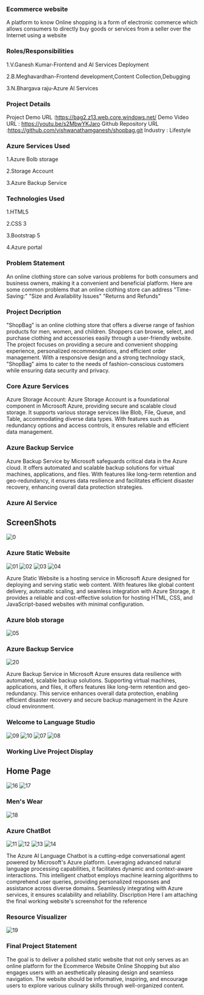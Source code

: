 ### Ecommerce website
A platform to know Online shopping is a form of electronic commerce which allows consumers to directly buy goods or services from a seller over the Internet using a website

### Roles/Responsibilities
1.V.Ganesh Kumar-Frontend and AI Services Deployment

2.B.Meghavardhan-Frontend development,Content Collection,Debugging

3.N.Bhargava raju-Azure AI Services

### Project Details
Project Demo URL :https://bag2.z13.web.core.windows.net/
Demo Video URL : https://youtu.be/s2MbwYKJaro
Github Repository URL :https://github.com/vishwanathamganesh/shopbag.git
Industry : Lifestyle
### Azure Services Used
1.Azure Bolb storage

2.Storage Account

3.Azure Backup Service

### Technologies Used
1.HTML5

2.CSS 3

3.Bootstrap 5

4.Azure portal

### Problem Statement
An online clothing store can solve various problems for both consumers and business owners, making it a convenient and beneficial platform. Here are some common problems that an online clothing store can address "Time-Saving:" "Size and Availability Issues" "Returns and Refunds"

### Project Decription
"ShopBag" is an online clothing store that offers a diverse range of fashion products for men, women, and children. Shoppers can browse, select, and purchase clothing and accessories easily through a user-friendly website. The project focuses on providing a secure and convenient shopping experience, personalized recommendations, and efficient order management. With a responsive design and a strong technology stack, "ShopBag" aims to cater to the needs of fashion-conscious customers while ensuring data security and privacy.

### Core Azure Services
Azure Storage Account: Azure Storage Account is a foundational component in Microsoft Azure, providing secure and scalable cloud storage. It supports various storage services like Blob, File, Queue, and Table, accommodating diverse data types. With features such as redundancy options and access controls, it ensures reliable and efficient data management.

### Azure Backup Service
Azure Backup Service by Microsoft safeguards critical data in the Azure cloud. It offers automated and scalable backup solutions for virtual machines, applications, and files. With features like long-term retention and geo-redundancy, it ensures data resilience and facilitates efficient disaster recovery, enhancing overall data protection strategies.

### Azure AI Service
## ScreenShots
![0](https://github.com/vishwanathamganesh/shopbag/assets/84628376/c980b1f2-207d-4ac8-a436-69b7e6d503ca)

### Azure Static Website
![01](https://github.com/vishwanathamganesh/shopbag/assets/84628376/cfeeed8c-5cd6-4caa-9cc1-3932d946634a)
![02](https://github.com/vishwanathamganesh/shopbag/assets/84628376/de3f3d18-6859-4ea5-b8ee-74b52bacbbd0)
![03](https://github.com/vishwanathamganesh/shopbag/assets/84628376/bae86742-aac8-4f8a-8e97-9350d3b0b64c)
![04](https://github.com/vishwanathamganesh/shopbag/assets/84628376/23fa8ff5-f568-40b8-bec3-3a919837af7e)


Azure Static Website is a hosting service in Microsoft Azure designed for deploying and serving static web content. With features like global content delivery, automatic scaling, and seamless integration with Azure Storage, it provides a reliable and cost-effective solution for hosting HTML, CSS, and JavaScript-based websites with minimal configuration.
### Azure blob storage
![05](https://github.com/vishwanathamganesh/shopbag/assets/84628376/af6febd6-23b9-48dc-b581-009d5d94f625)

### Azure Backup Service
![20](https://github.com/vishwanathamganesh/shopbag/assets/84628376/4beaea8e-8c07-4da4-96c3-8879b6238ce6)

Azure Backup Service in Microsoft Azure ensures data resilience with automated, scalable backup solutions. Supporting virtual machines, applications, and files, it offers features like long-term retention and geo-redundancy. This service enhances overall data protection, enabling efficient disaster recovery and secure backup management in the Azure cloud environment.
### Welcome to Language Studio
![09](https://github.com/vishwanathamganesh/shopbag/assets/84628376/c196ce9a-a538-4573-b149-aca6eff64536)
![10](https://github.com/vishwanathamganesh/shopbag/assets/84628376/5d05408f-7c7e-4ee0-996d-b93e3fd4c721)
![07](https://github.com/vishwanathamganesh/shopbag/assets/84628376/95638eda-ed6d-4fad-85bf-90923ea71f7d)
![08](https://github.com/vishwanathamganesh/shopbag/assets/84628376/f71ed3be-211d-44d0-b9ce-9bb5a7f2bc6a)

### Working Live Project Display
## Home Page
![16](https://github.com/vishwanathamganesh/shopbag/assets/84628376/560b7e99-1227-488b-a018-e6c2ca029239)
![17](https://github.com/vishwanathamganesh/shopbag/assets/84628376/1d3407c3-23b7-4d5a-b4df-68e22b8096ea)
### Men's Wear
![18](https://github.com/vishwanathamganesh/shopbag/assets/84628376/2c6cce6c-3196-4464-9621-1c6981357de0)

### Azure ChatBot
![11](https://github.com/vishwanathamganesh/shopbag/assets/84628376/a0b0607f-1b98-41e6-abff-8e630361abf7)
![12](https://github.com/vishwanathamganesh/shopbag/assets/84628376/a61fc29a-7e70-43e3-9533-d2a1b98d20aa)
![13](https://github.com/vishwanathamganesh/shopbag/assets/84628376/576b48da-12f6-4d6b-a70b-f70c135ad12c)
![14](https://github.com/vishwanathamganesh/skills-introduction-to-github/assets/84628376/eb7fde03-e452-40d0-8d3a-4d7bfa936ffb)

The Azure AI Language Chatbot is a cutting-edge conversational agent powered by Microsoft's Azure platform. Leveraging advanced natural language processing capabilities, it facilitates dynamic and context-aware interactions. This intelligent chatbot employs machine learning algorithms to comprehend user queries, providing personalized responses and assistance across diverse domains. Seamlessly integrating with Azure services, it ensures scalability and reliability.
Discription Here I am attaching the final working website's screenshot for the reference

### Resource Visualizer
![19](https://github.com/vishwanathamganesh/shopbag/assets/84628376/0c5fdb7d-36d8-4e8c-8848-291bde6259fa)

### Final Project Statement
The goal is to deliver a polished static website that not only serves as an online platform for the Ecommerce Website Online Shopping but also engages users with an aesthetically pleasing design and seamless navigation. The website should be informative, inspiring, and encourage users to explore various culinary skills through well-organized content.

